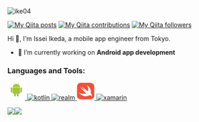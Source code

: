 <img src="https://komarev.com/ghpvc/?username=ike04&label=Profile%20views&color=0e75b6&style=flat" alt="ike04" />

[![My Qiita posts](https://qiita-badge.apiapi.app/s/peter_parker/posts.svg)](http://qiita.com/peter_parker)
[![My Qiita contributions](https://qiita-badge.apiapi.app/s/peter_parker/contributions.svg)](http://qiita.com/peter_parker)
[![My Qiita followers](https://qiita-badge.apiapi.app/s/peter_parker/followers.svg)](http://qiita.com/peter_parker)

Hi 👋, I'm Issei Ikeda, a mobile app engineer from Tokyo.


- 🔭 I’m currently working on **Android app development**


<h3 align="left">Languages and Tools:</h3>
<p align="left"> <a href="https://developer.android.com" target="_blank"> <img src="https://raw.githubusercontent.com/devicons/devicon/master/icons/android/android-original-wordmark.svg" alt="android" width="40" height="40"/> </a> <a href="https://kotlinlang.org" target="_blank"> <img src="https://www.vectorlogo.zone/logos/kotlinlang/kotlinlang-icon.svg" alt="kotlin" width="40" height="40"/> </a> <a href="https://realm.io/" target="_blank"> <img src="https://raw.githubusercontent.com/bestofjs/bestofjs-webui/8665e8c267a0215f3159df28b33c365198101df5/public/logos/realm.svg" alt="realm" width="40" height="40"/> </a> <a href="https://developer.apple.com/swift/" target="_blank"> <img src="https://raw.githubusercontent.com/devicons/devicon/master/icons/swift/swift-original.svg" alt="swift" width="40" height="40"/> </a> <a href="https://dotnet.microsoft.com/apps/xamarin" target="_blank"> <img src="https://raw.githubusercontent.com/detain/svg-logos/780f25886640cef088af994181646db2f6b1a3f8/svg/xamarin.svg" alt="xamarin" width="40" height="40"/> </a> </p>

<a href="https://github.com/ike04">
  <img align="left" src="https://github-readme-stats.vercel.app/api?username=ike04&count_private=true&show_icons=true" />
</a>
<a href="https://github.com/ike04">
  <img align="left" src="https://github-readme-stats.vercel.app/api/top-langs/?username=ike04" />
</a>
